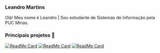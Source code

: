 ### Leandro Martins
Olá! Meu nome é Leandro | Sou estudante de Sistemas de Informação pela PUC Minas.<br/>

### Principais projetos :pushpin:
[![ReadMe Card](https://github-readme-stats.vercel.app/api/pin/?username=LeandroMartins0&repo=node_js_blogapp_express)](https://github.com/LeandroMartins0/node_js_blogapp_express)
[![ReadMe Card](https://github-readme-stats.vercel.app/api/pin/?username=LeandroMartins0&repo=springboot_2_java_11)](https://github.com/LeandroMartins0/springboot_2_java_11)
[![ReadMe Card](https://github-readme-stats.vercel.app/api/pin/?username=LeandroMartins0&repo=node_js_ToDo_Agenda)](https://github.com/LeandroMartins0/node_js_ToDo_Agenda)

<!--
**Pefil
Here are some ideas to get you started:

- 🔭 I’m currently working on ...
- 🌱 I’m currently learning ...
- 👯 I’m looking to collaborate on ...
- 🤔 I’m looking for help with ...
- 💬 Ask me about ...
- 📫 How to reach me: ...
- 😄 Pronouns: ...
- ⚡ Fun fact: ....
-->

